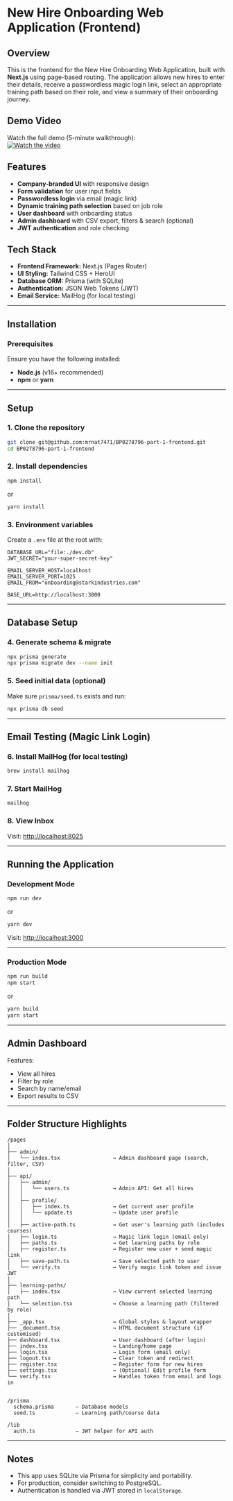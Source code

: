# New Hire Onboarding Web Application (Frontend)

## Overview
This is the frontend for the New Hire Onboarding Web Application, built with **Next.js** using page-based routing. The application allows new hires to enter their details, receive a passwordless magic login link, select an appropriate training path based on their role, and view a summary of their onboarding journey.

## Demo Video

Watch the full demo (5-minute walkthrough):  
[![Watch the video](https://img.youtube.com/vi/4bPM0FHBWzM/0.jpg)](https://youtu.be/4bPM0FHBWzM)


## Features
- **Company-branded UI** with responsive design
- **Form validation** for user input fields
- **Passwordless login** via email (magic link)
- **Dynamic training path selection** based on job role
- **User dashboard** with onboarding status
- **Admin dashboard** with CSV export, filters & search (optional)
- **JWT authentication** and role checking

## Tech Stack
- **Frontend Framework:** Next.js (Pages Router)
- **UI Styling:** Tailwind CSS + HeroUI
- **Database ORM:** Prisma (with SQLite)
- **Authentication:** JSON Web Tokens (JWT)
- **Email Service:** MailHog (for local testing)

---

## Installation

### Prerequisites
Ensure you have the following installed:
- **Node.js** (v16+ recommended)
- **npm** or **yarn**

---

## Setup

### 1. Clone the repository
```sh
git clone git@github.com:mrnat7471/BP0278796-part-1-frontend.git
cd BP0278796-part-1-frontend
````

### 2. Install dependencies

```sh
npm install
```

or

```sh
yarn install
```

### 3. Environment variables

Create a `.env` file at the root with:

```env
DATABASE_URL="file:./dev.db"
JWT_SECRET="your-super-secret-key"

EMAIL_SERVER_HOST=localhost
EMAIL_SERVER_PORT=1025
EMAIL_FROM="onboarding@starkindustries.com"

BASE_URL=http://localhost:3000
```

---

## Database Setup

### 4. Generate schema & migrate

```sh
npx prisma generate
npx prisma migrate dev --name init
```

### 5. Seed initial data (optional)

Make sure `prisma/seed.ts` exists and run:

```sh
npx prisma db seed
```

---

## Email Testing (Magic Link Login)

### 6. Install MailHog (for local testing)

```sh
brew install mailhog
```

### 7. Start MailHog

```sh
mailhog
```

### 8. View Inbox

Visit: [http://localhost:8025](http://localhost:8025)

---

## Running the Application

### Development Mode

```sh
npm run dev
```

or

```sh
yarn dev
```

Visit: [http://localhost:3000](http://localhost:3000)

---

### Production Mode

```sh
npm run build
npm start
```

or

```sh
yarn build
yarn start
```

---

## Admin Dashboard

Features:

* View all hires
* Filter by role
* Search by name/email
* Export results to CSV

---

## Folder Structure Highlights

```
/pages
│
├── admin/
│   └── index.tsx                 → Admin dashboard page (search, filter, CSV)
│
├── api/
│   ├── admin/
│   │   └── users.ts              → Admin API: Get all hires
│   │
│   ├── profile/
│   │   ├── index.ts              → Get current user profile
│   │   └── update.ts             → Update user profile
│   │
│   ├── active-path.ts            → Get user's learning path (includes courses)
│   ├── login.ts                  → Magic link login (email only)
│   ├── paths.ts                  → Get learning paths by role
│   ├── register.ts               → Register new user + send magic link
│   ├── save-path.ts              → Save selected path to user
│   └── verify.ts                 → Verify magic link token and issue JWT
│
├── learning-paths/
│   ├── index.tsx                 → View current selected learning path
│   └── selection.tsx             → Choose a learning path (filtered by role)
│
├── _app.tsx                      → Global styles & layout wrapper
├── _document.tsx                 → HTML document structure (if customised)
├── dashboard.tsx                 → User dashboard (after login)
├── index.tsx                     → Landing/home page
├── login.tsx                     → Login form (email only)
├── logout.tsx                    → Clear token and redirect
├── register.tsx                  → Register form for new hires
├── settings.tsx                  → (Optional) Edit profile form
└── verify.tsx                    → Handles token from email and logs in


/prisma
  schema.prisma       – Database models
  seed.ts             – Learning path/course data

/lib
  auth.ts             – JWT helper for API auth
```

---

## Notes

* This app uses SQLite via Prisma for simplicity and portability.
* For production, consider switching to PostgreSQL.
* Authentication is handled via JWT stored in `localStorage`.
